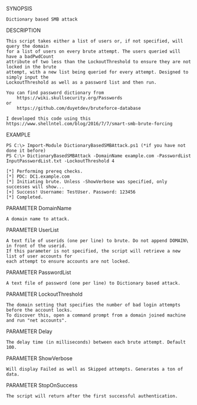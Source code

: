 SYNOPSIS

	Dictionary based SMB attack

DESCRIPTION

    This script takes either a list of users or, if not specified, will query the domain 
	for a list of users on every brute attempt. The users queried will have a badPwdCount 
	attribute of two less than the LockoutThreshold to ensure they are not locked in the brute
	attempt, with a new list being queried for every attempt. Designed to simply input the 
	LockoutThreshold as well as a password list and then run.
	
	You can find password dictionary from  
		https://wiki.skullsecurity.org/Passwords
	or
		https://github.com/duyetdev/bruteforce-database
		
	I developed this code using this https://www.shellntel.com/blog/2016/7/7/smart-smb-brute-forcing
		
EXAMPLE

	PS C:\> Import-Module DictionaryBasedSMBAttack.ps1 (*if you have not done it before)
    PS C:\> DictionaryBasedSMBAttack -DomainName example.com -PasswordList InputPasswordList.txt -LockoutThreshold 4

	[*] Performing prereq checks.
	[*] PDC: DC1.example.com
	[*] Initiating brute. Unless -ShowVerbose was specified, only successes will show...
	[+] Success! Username: TestUser. Password: 123456
	[*] Completed.

PARAMETER DomainName

	A domain name to attack.
	
PARAMETER UserList

	A text file of userids (one per line) to brute. Do not append DOMAIN\ in front of the userid.
	If this parameter is not specified, the script will retrieve a new list of user accounts for
	each attempt to ensure accounts are not locked.
	
PARAMETER PasswordList

    A text file of password (one per line) to Dictionary based attack.
	
PARAMETER LockoutThreshold

	The domain setting that specifies the number of bad login attempts before the account locks.
	To discover this, open a command prompt from a domain joined machine and run "net accounts".
	
PARAMETER Delay

	The delay time (in milliseconds) between each brute attempt. Default 100.
	
PARAMETER ShowVerbose

	Will display Failed as well as Skipped attempts. Generates a ton of data.
	
PARAMETER StopOnSuccess

	The script will return after the first successful authentication.
